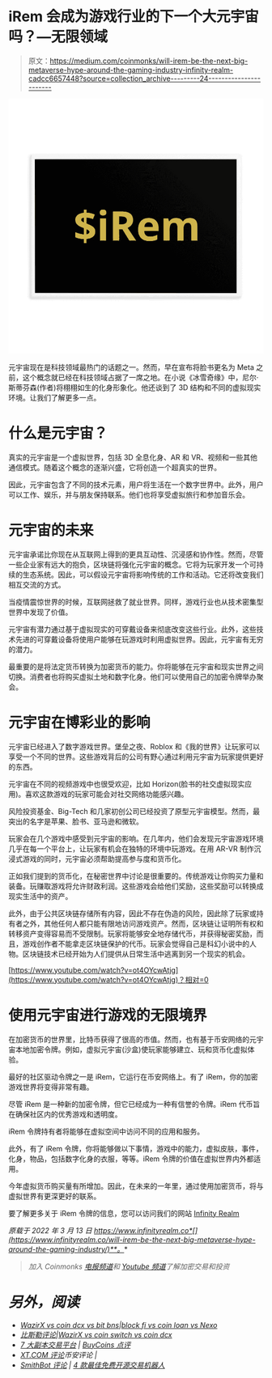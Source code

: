 # iRem 会成为游戏行业的下一个大元宇宙吗？—无限领域

> 原文：<https://medium.com/coinmonks/will-irem-be-the-next-big-metaverse-hype-around-the-gaming-industry-infinity-realm-cadcc6657448?source=collection_archive---------24----------------------->

![](img/4967fb8f8af35bf9f8f6593db487b372.png)

元宇宙现在是科技领域最热门的话题之一。然而，早在宣布将脸书更名为 Meta 之前，这个概念就已经在科技领域占据了一席之地。在小说《冰雪奇缘》中，尼尔·斯蒂芬森(作者)将栩栩如生的化身形象化。他还谈到了 3D 结构和不同的虚拟现实环境。让我们了解更多一点。

# 什么是元宇宙？

真实的元宇宙是一个虚拟世界，包括 3D 全息化身、AR 和 VR、视频和一些其他通信模式。随着这个概念的逐渐兴盛，它将创造一个超真实的世界。

因此，元宇宙包含了不同的技术元素，用户将生活在一个数字世界中。此外，用户可以工作、娱乐，并与朋友保持联系。他们也将享受虚拟旅行和参加音乐会。

# 元宇宙的未来

元宇宙承诺比你现在从互联网上得到的更具互动性、沉浸感和协作性。然而，尽管一些企业家有远大的抱负，区块链将强化元宇宙的概念。它将为玩家开发一个可持续的生态系统。因此，可以假设元宇宙将影响传统的工作和活动。它还将改变我们相互交流的方式。

当疫情震惊世界的时候，互联网拯救了就业世界。同样，游戏行业也从技术密集型世界中发现了价值。

元宇宙有潜力通过基于虚拟现实的可穿戴设备来彻底改变这些行业。此外，这些技术先进的可穿戴设备将使用户能够在玩游戏时利用虚拟世界。因此，元宇宙有无穷的潜力。

最重要的是将法定货币转换为加密货币的能力。你将能够在元宇宙和现实世界之间切换。消费者也将购买虚拟土地和数字化身。他们可以使用自己的加密令牌举办聚会。

# 元宇宙在博彩业的影响

元宇宙已经进入了数字游戏世界。堡垒之夜、Roblox 和《我的世界》让玩家可以享受一个不同的世界。这些游戏背后的公司有野心通过利用元宇宙为玩家提供更好的东西。

元宇宙在不同的视频游戏中也很受欢迎，比如 Horizon(脸书的社交虚拟现实应用)。喜欢这款游戏的玩家可能会对社交网络功能感兴趣。

风险投资基金、Big-Tech 和几家初创公司已经投资了原型元宇宙模型。然而，最突出的名字是苹果、脸书、亚马逊和微软。

玩家会在几个游戏中感受到元宇宙的影响。在几年内，他们会发现元宇宙游戏环境几乎在每一个平台上，让玩家有机会在独特的环境中玩游戏。在用 AR-VR 制作沉浸式游戏的同时，元宇宙必须帮助提高参与度和货币化。

正如我们提到的货币化，在秘密世界中讨论是很重要的。传统游戏让你购买力量和装备。玩赚取游戏将允许财政利润。这些游戏会给他们奖励，这些奖励可以转换成现实生活中的资产。

此外，由于公共区块链存储所有内容，因此不存在伪造的风险，因此除了玩家或持有者之外，其他任何人都只能有限地访问游戏资产。然而，区块链让证明所有权和转移资产变得容易而不受限制。玩家将能够安全地存储代币，并获得秘密奖励，而且，游戏创作者不能拿走区块链保护的代币。玩家会觉得自己是科幻小说中的人物。区块链技术已经开始为人们提供从日常生活中逃离到另一个现实的机会。

[https://www.youtube.com/watch?v=ot4OYcwAtjg](https://www.youtube.com/watch?v=ot4OYcwAtjg)？相对=0

# 使用元宇宙进行游戏的无限境界

在加密货币的世界里，比特币获得了很高的市值。然而，也有基于币安网络的元宇宙本地加密令牌。例如，虚拟元宇宙(沙盒)使玩家能够建立、玩和货币化虚拟体验。

最好的社区驱动令牌之一是 iRem，它运行在币安网络上。有了 iRem，你的加密游戏世界将变得非常有趣。

尽管 iRem 是一种新的加密令牌，但它已经成为一种有信誉的令牌。iRem 代币旨在确保社区内的优秀游戏和透明度。

iRem 令牌持有者将能够在虚拟空间中访问不同的应用和服务。

此外，有了 iRem 令牌，你将能够做以下事情，游戏中的能力，虚拟皮肤，事件，化身，物品，包括数字化身的衣服，等等。iRem 令牌的价值在虚拟世界内外都适用。

今年虚拟货币购买量有所增加。因此，在未来的一年里，通过使用加密货币，将与虚拟世界有更深更好的联系。

要了解更多关于 iRem 令牌的信息，您可以访问我们的网站 [Infinity Realm](https://infinityrealm.co/)

*原载于 2022 年 3 月 13 日 https://www.infinityrealm.co*[](https://www.infinityrealm.co/will-irem-be-the-next-big-metaverse-hype-around-the-gaming-industry/)**。**

> *加入 Coinmonks [电报频道](https://t.me/coincodecap)和 [Youtube 频道](https://www.youtube.com/c/coinmonks/videos)了解加密交易和投资*

# *另外，阅读*

*   *[WazirX vs coin dcx vs bit bns](/coinmonks/wazirx-vs-coindcx-vs-bitbns-149f4f19a2f1)|[block fi vs coin loan vs Nexo](/coinmonks/blockfi-vs-coinloan-vs-nexo-cb624635230d)*
*   *[比斯勒评论](https://coincodecap.com/bitsler-review)|[WazirX vs coin switch vs coin dcx](https://coincodecap.com/wazirx-vs-coinswitch-vs-coindcx)*
*   *[7 大副本交易平台](https://coincodecap.com/copy-trading-platforms) | [BuyCoins 点评](https://coincodecap.com/buycoins-review)*
*   *[XT.COM 评论](https://coincodecap.com/profittradingapp-for-binance)币安评论 |*
*   *[SmithBot 评论](https://coincodecap.com/smithbot-review) | [4 款最佳免费开源交易机器人](https://coincodecap.com/free-open-source-trading-bots)*